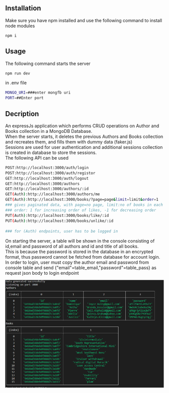 ## Installation

Make sure you have npm installed and use the following command to install node modules 
```bash
npm i
```

## Usage
The following command starts the server
```bash
npm run dev
```
in .env file
```bash
MONGO_URI=###enter mongfb uri
PORT=##Enter port
```

## Decription
An expressJs application which performs CRUD operations on Author and Books collection in a MongoDB Database.  
When the server starts, it deletes the previous Authors and Books collection and recreates them, and fills them with dummy data (faker.js)  
Sessions are used for user authentication and additional sessions collection is created in database to store the sessions.  
The following API can be used
```bash
POST:http://localhost:3000/auth/login
POST:http://localhost:3000/auth/registor
GET:http://localhost:3000/auth/logout
GET:http://localhost:3000/authors
GET:http://localhost:3000/authors/:id
GET(Auth):http://localhost:3000/authors/me
GET(Auth):http://localhost:3000/books/?page=page&limit=limit&order=1
### gives paginated data, with page=no page, limit:no of books in each page,
### order: 1 for increasing order of likes, -1 for decreasing order
PUT(Auth):http://localhost:3000/books/like/:id
PUT(Auth):http://localhost:3000/books/unlike/:id

### for (Auth) endpoints, user has to be logged in
```
On starting the server, a table will be shown in the console consisting of id,email and password of all authors and id and title of all books.   
This is because the password is stored in the database in an encrypted format, thus password cannot be fetched from database for account login.
In order to login, user must copy the author email and password from console table and send {"email"=table_email,"password"=table_pass} as request json body to login endpoint


![alt text](https://github.com/renovX/PetPerfect/blob/main/tableformat.png?raw=true)
